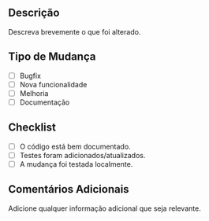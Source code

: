 ## Descrição

Descreva brevemente o que foi alterado.

## Tipo de Mudança

- [ ] Bugfix
- [ ] Nova funcionalidade
- [ ] Melhoria
- [ ] Documentação

## Checklist

- [ ] O código está bem documentado.
- [ ] Testes foram adicionados/atualizados.
- [ ] A mudança foi testada localmente.

## Comentários Adicionais

Adicione qualquer informação adicional que seja relevante.